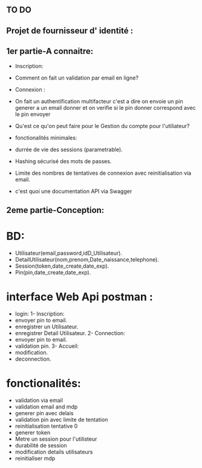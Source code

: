 ## TO DO

## Projet de fournisseur d' identité :
## 1er partie-A connaitre:
- Inscription: 
* Comment on fait un validation par email en ligne?

- Connexion :
* On fait un authentification multifacteur c'est a dire on envoie un pin generer a un email donner et on verifie si le pin donner correspond avec le pin envoyer

<!-- - Metre un rôle pour les utilisateur :
* admin
* membre simple  -->

- Qu'est ce qu'on peut faire pour le Gestion du compte pour l'utiliateur?

- fonctionalités minimales:
* durrée de vie des sessions (parametrable).
* Hashing sécurisé des mots de passes.
* Limite des nombres de tentatives de connexion avec reinitialisation via email.

* c'est quoi une documentation API via Swagger 


## 2eme partie-Conception:
# BD:
- Utilisateur(email,password,idD_Utilisateur).
- DetailUtilisateur(nom,prenom,Date_naissance,telephone).
- Session(token,date_create,date_exp).
- Pin(pin,date_create,date_exp).

# interface Web Api postman :
- login: 
1- Inscription:
- envoyer pin to email.
- enregistrer un Utilisateur.
- enregistrer Detail Utilisateur.
2- Connection:
- envoyer pin to email.
- validation pin.
3- Accueil:
- modification.
- deconnection.


# fonctionalités:
- validation via email
- validation email and mdp
- generer pin avec delais
- validation pin avec limite de tentation 
- reinitialisation tentative 0
- generer token
- Metre un session pour l'utilisteur
- durabilité de session 
- modification details utilisateurs
- reinitialiser mdp


<!-- 
## A faire:
- Inscription:
-- ajouter  email et mdp. 
-- envoyer une validation via email.
-- generer pin to email donner (6 chiffre aleatoire 0à9).
-- delais du confirmation pin (90 s);
-- validation pin
-- metre les details utilisteur.
>> rediriger vers Connection 
- Connection:
-- email + mot de passe
-- valider email et mdp
-- generer pin to email donner (6 chiffre aleatoire 0à9).
-- delais du confirmation pin (90 s);
-- validation pin
>> rediriger vers Accueil
* Connection >> Page d'accueil
- accueil:
-- getsion du compte utilisateur (modification details utiliasteurs) -->